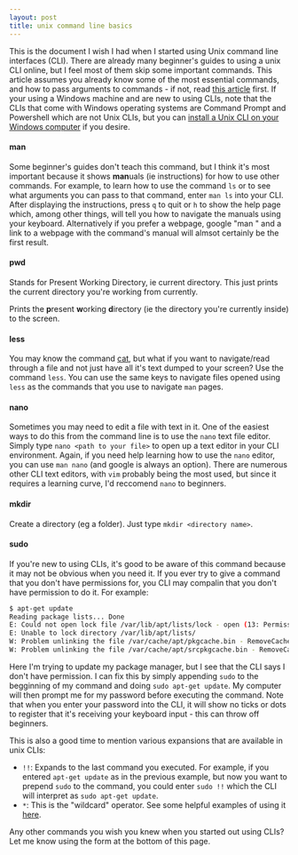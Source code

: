```yaml
---
layout: post
title: unix command line basics
---
```


This is the document I wish I had when I started using Unix command line interfaces (CLI). There are already many beginner's guides to using a unix CLI online, but I feel most of them skip some important commands. This article assumes you already know some of the most essential commands, and how to pass arguments to commands - if not, read [this article](https://www.linuxjournal.com/content/linux-command-line-interface-introduction-guide) first. If your using a Windows machine and are new to using CLIs, note that the CLIs that come with Windows operating systems are Command Prompt and Powershell which are not Unix CLIs, but you can [install a Unix CLI on your Windows computer](https://learn.microsoft.com/en-us/windows/wsl/install) if you desire.

#### man
Some beginner's guides don't teach this command, but I think it's most important because it shows **man**uals (ie instructions) for how to use other commands. For example, to learn how to use the command `ls` or to see what arguments you can pass to that command, enter `man ls` into your CLI. After displaying the instructions, press `q` to quit or `h` to show the help page which, among other things, will tell you how to navigate the manuals using your keyboard. Alternatively if you prefer a webpage, google "man <command>" and a link to a webpage with the command's manual will almsot certainly be the first result.

#### pwd
Stands for Present Working Directory, ie current directory. This just prints the current directory you're working from currently.

Prints the **p**resent **w**orking **d**irectory (ie the directory you're currently inside) to the screen.

#### less
You may know the command [cat](https://www.man7.org/linux/man-pages/man1/cat.1.html), but what if you want to navigate/read through a file and not just have all it's text dumped to your screen? Use the command `less`. You can use the same keys to navigate files opened using `less` as the commands that you use to navigate `man` pages.

#### nano
Sometimes you may need to edit a file with text in it. One of the easiest ways to do this from the command line is to use the `nano` text file editor. Simply type `nano <path to your file>` to open up a text editor in your CLI environment. Again, if you need help learning how to use the `nano` editor, you can use `man nano` (and google is always an option). There are numerous other CLI text editors, with `vim` probably being the most used, but since it requires a learning curve, I'd reccomend `nano` to beginners.

#### mkdir
Create a directory (eg a folder). Just type `mkdir <directory name>`.

#### sudo
If you're new to using CLIs, it's good to be aware of this command because it may not be obvious when you need it. If you ever try to give a command that you don't have permissions for, you CLI may compalin that you don't have permission to do it. For example:
```bash
$ apt-get update
Reading package lists... Done
E: Could not open lock file /var/lib/apt/lists/lock - open (13: Permission denied)
E: Unable to lock directory /var/lib/apt/lists/
W: Problem unlinking the file /var/cache/apt/pkgcache.bin - RemoveCaches (13: Permission denied)
W: Problem unlinking the file /var/cache/apt/srcpkgcache.bin - RemoveCaches (13: Permission denied)
```
Here I'm trying to update my package manager, but I see that the CLI says I don't have permission. I can fix this by simply appending `sudo` to the begginning of my command and doing `sudo apt-get update`. My computer will then prompt me for my password before executing the command. Note that when you enter your password into the CLI, it will show no ticks or dots to register that it's receiving your keyboard input - this can throw off beginners.

This is also a good time to mention various expansions that are available in unix CLIs:
- `!!`: Expands to the last command you executed. For example, if you entered `apt-get update` as in the previous example, but now you want to prepend `sudo` to the command, you could enter `sudo !!` which the CLI will interpret as `sudo apt-get update`.
- `*`: This is the "wildcard" operator. See some helpful examples of using it [here](https://www.tecmint.com/use-wildcards-to-match-filenames-in-linux/).

Any other commands you wish you knew when you started out using CLIs? Let me know using the form at the bottom of this page.



